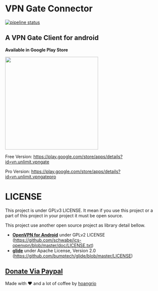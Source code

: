 # VPN Gate Connector
[![pipeline status](https://gitlab.com/hoangrio/vpngate-connector/badges/master/pipeline.svg)](https://gitlab.com/hoangrio/vpngate-connector/commits/master)

## A VPN Gate Client for android

**Available in Google Play Store**

<img src="https://www.homenotesapp.com/wp-content/uploads/2017/04/google-play-badge.png" style="width: 300px;">


Free Version: https://play.google.com/store/apps/details?id=vn.unlimit.vpngate

Pro Version: https://play.google.com/store/apps/details?id=vn.unlimit.vpngatepro

# LICENSE

This project is under GPLv3 LICENSE. It mean if you use this project or a part of this project in your project it must be open source.

This project use another open source project as library detail bellow.
* [**OpenVPN for Android**](https://github.com/schwabe/ics-openvpn) under GPLv2 LICENSE (https://github.com/schwabe/ics-openvpn/blob/master/doc/LICENSE.txt)
* [**glide**](https://github.com/bumptech/glide) under Apache License, Version 2.0 (https://github.com/bumptech/glide/blob/master/LICENSE)

## [Donate Via Paypal](https://paypal.me/hoangrio)

Made with ♥ and a lot of coffee by [hoangrio](https://github.com/hoang-rio)